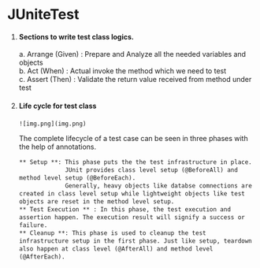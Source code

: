 # JUniteTest

1. #### Sections to write test class logics.<br>
    a. Arrange (Given) :  Prepare and Analyze all the needed variables and objects<br>
    b. Act (When) : Actual invoke the method which we need to test<br>
    c. Assert (Then) : Validate the return value received from method under test<br>

2. #### Life cycle for test class

       ![img.png](img.png)

      The complete lifecycle of a test case can be seen in three phases with the help of annotations.<br>

       ** Setup **: This phase puts the the test infrastructure in place. 
                    JUnit provides class level setup (@BeforeAll) and method level setup (@BeforeEach). 
                    Generally, heavy objects like databse comnections are created in class level setup while lightweight objects like test objects are reset in the method level setup.
       ** Test Execution ** : In this phase, the test execution and assertion happen. The execution result will signify a success or failure.
       ** Cleanup **: This phase is used to cleanup the test infrastructure setup in the first phase. Just like setup, teardown also happen at class level (@AfterAll) and method level (@AfterEach).
